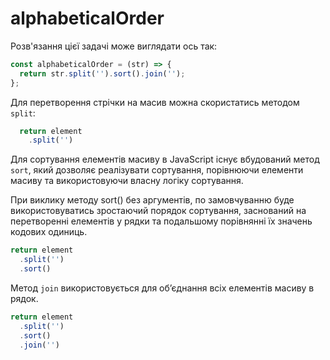 # alphabeticalOrder

Розв'язання цієї задачі може виглядати ось так:

```js
const alphabeticalOrder = (str) => {
  return str.split('').sort().join('');
};

```

Для перетворення стрічки на масив можна скористатись методом `split`:

```js
  return element
    .split('')
```

Для сортування елементів масиву в JavaScript існує вбудований метод `sort`, 
який дозволяє реалізувати сортування, порівнюючи елементи масиву та використовуючи
власну логіку сортування.

При виклику методу sort() без аргументів, по замовчуванню буде використовуватись зростаючий порядок сортування,
заснований на перетворенні елементів у рядки та подальшому порівнянні їх значень кодових одиниць.

```js
return element
  .split('')
  .sort()
```

Метод `join` використовується для об’єднання всіх елементів масиву в рядок.

```js
return element
  .split('')
  .sort()
  .join('')
```

